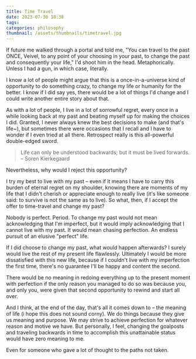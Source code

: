 ```yaml
---
title: Time Travel
date: 2023-07-30 18:38
tags:
categories: philosophy
thumbnail: /assets/thumbnails/timetravel.jpg
---
```


If future me walked through a portal and told me, "You can travel to the past ONCE, Veivel, to any point of your choosing in your past, to change the past and consequently your life," I'd shoot him in the head. Metaphorically. Unless I had a gun, in which case, literally.

I know a lot of people might argue that this is a once-in-a-universe kind of opportunity to do something crazy, to change my life or humanity for the better. I know if I did say yes, there would be a lot of things I'd change and I could write another entire story about that. 

As with a lot of people, I live in a lot of sorrowful regret, every once in a while looking back at my past and beating myself up for making the choices I did. Granted, I never always knew the best decisions to make (and that's life~), but sometimes there were occasions that I recall and I have to wonder if I even tried at all there. Retrospect really is this all-powerful double-edged sword.

> Life can only be understood backwards; but it must be lived forwards. – Soren Kierkegaard

Nevertheless, why would I reject this opportunity? 

I try my best to live with my past – even if it means I have to carry this burden of eternal regret on my shoulder, knowing there are moments of my life that I didn't cherish or appreciate enough to really live (it's like someone said: to survive is not the same as to live). So what, then, if I accept the offer to time-travel and change my past?

Nobody is perfect. Period. To change my past would not mean acknowledging that I'm imperfect, but it would imply acknowledging that I cannot live with my past. It would mean chasing perfection. An endless pursuit of an elusive "perfect" life. 

If I did choose to change my past, what would happen afterwards? I surely would live the rest of my present life flawlessly. Ultimately I would be more dissatisfied with this new life, because if I couldn't live with my imperfection the first time, there's no guarantee I'll be happy and content the second.

There would be no meaning in redoing everything up to the present moment with perfection if the only reason you managed to do so was because you, and only you, were given that second opportunity to rewind and start all over.

And I think, at the end of the day, that's all it comes down to – the meaning of life (i hope this does not sound corny). We do things because they give us meaning and purpose. We may strive to achieve perfection for whatever reason and motive we have. But personally, I feel, changing the goalposts and traveling backwards in time to accomplish this unattainable status would have zero meaning to me.

Even for someone who gave a lot of thought to the paths not taken.